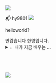 <img src="https://capsule-render.vercel.app/api?type=waving&color=BDBDC8&height=150&section=header" />

:mailbox_with_mail: hy9801 
<a href="mailto:wjdgksdud1649@gmail.com">
   <img src="https://img.shields.io/badge/Gmail-d14836?style=flat-square&logo=Gmail&logoColor=black&link=wjdgksdud1649@gmail.com"/>
</a>

helloworld?
  <summary>
    반갑습니다 한영입니다.
   
  <details>
<summary>
  <img src="https://raw.githubusercontent.com/Tarikul-Islam-Anik/Animated-Fluent-Emojis/master/Emojis/Hand%20gestures/Eyes.png" alt="Eyes" width="2%" /> 내가 지금 배우는 ... 
</summary>

![js](https://img.shields.io/badge/JavaScript-F7DF1E?style=for-the-badge&logo=JAVA&logoColor=white)

<img src="https://img.shields.io/badge/Adobe Photoshop-52BDEB?style=flat-square&logo=Adobe Photoshop&logoColor=black"/>
<img src="https://img.shields.io/badge/Adobe Illustrator-FF9A00?style=flat-square&logo=Adobe Illustrator&logoColor=black"/>
</details>

<img src="https://capsule-render.vercel.app/api?type=waving&color=BDBDC8&height=150&section=footer" />
